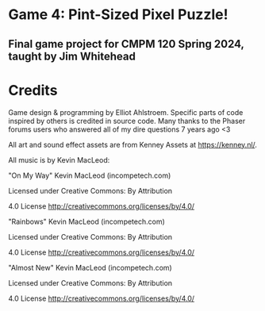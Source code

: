 # Game 4: Pint-Sized Pixel Puzzle!
## Final game project for CMPM 120 Spring 2024, taught by Jim Whitehead

# Credits
Game design & programming by Elliot Ahlstroem. Specific parts of code inspired by others is credited in source code. Many thanks to the Phaser forums users who answered all of my dire questions 7 years ago <3

All art and sound effect assets are from Kenney Assets at https://kenney.nl/. 

All music is by Kevin MacLeod:

"On My Way" Kevin MacLeod (incompetech.com) 

Licensed under Creative Commons: By Attribution 

4.0 License http://creativecommons.org/licenses/by/4.0/

"Rainbows" Kevin MacLeod (incompetech.com) 

Licensed under Creative Commons: By Attribution 

4.0 License http://creativecommons.org/licenses/by/4.0/

"Almost New" Kevin MacLeod (incompetech.com) 

Licensed under Creative Commons: By Attribution 

4.0 License http://creativecommons.org/licenses/by/4.0/


